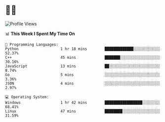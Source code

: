 # 👨‍💻
<!--START_SECTION:waka-->
![Profile Views](http://img.shields.io/badge/Profile%20Views-4-blue)

📊 **This Week I Spent My Time On** 

```text
💬 Programming Languages: 
Python                   1 hr 18 mins        █████████████░░░░░░░░░░░░   52.37% 
C++                      45 mins             ███████░░░░░░░░░░░░░░░░░░   30.16% 
JavaScript               13 mins             ██░░░░░░░░░░░░░░░░░░░░░░░   8.74% 
Go                       5 mins              ░░░░░░░░░░░░░░░░░░░░░░░░░   3.36% 
JSON                     4 mins              ░░░░░░░░░░░░░░░░░░░░░░░░░   2.97%

💻 Operating System: 
Windows                  1 hr 42 mins        █████████████████░░░░░░░░   68.41% 
Linux                    47 mins             ████████░░░░░░░░░░░░░░░░░   31.59%

```


<!--END_SECTION:waka-->
